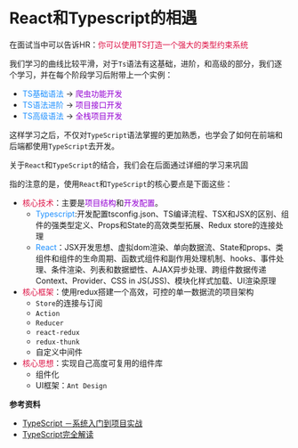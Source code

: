 # React和Typescript的相遇

在面试当中可以告诉HR：<font color=#DD1144>你可以使用TS打造一个强大的类型约束系统</font>


我们学习的曲线比较平滑，对于`Ts`语法有这基础，进阶，和高级的部分，我们逐个学习，并在每个阶段学习后附带上一个实例：
+ <font color=#1E90FF>TS基础语法</font> -> <font color=#9400D3>爬虫功能开发</font>
+ <font color=#1E90FF>TS语法进阶</font> -> <font color=#9400D3>项目接口开发</font>
+ <font color=#1E90FF>TS高级语法</font> -> <font color=#9400D3>全栈项目开发</font>

这样学习之后，不仅对`TypeScript`语法掌握的更加熟悉，也学会了如何在前端和后端都使用`TypeScript`去开发。

关于`React`和`TypeScript`的结合，我们会在后面通过详细的学习来巩固


指的注意的是，使用`React`和`TypeScript`的核心要点是下面这些：
+ <font color=#DD1144>核心技术</font>：主要是<font color=#9400D3>项目结构</font>和<font color=#9400D3>开发配置</font>。
	+ <font color=#1E90FF>Typescript</font>:开发配置tsconfig.json、TS编译流程、TSX和JSX的区别、组件的强类型定义、Props和State的高效类型拓展、Redux store的连接处理
	+ <font color=#1E90FF>React</font>：JSX开发思想、虚拟dom渲染、单向数据流、State和props、类组件和组件的生命周期、函数式组件和副作用处理机制、hooks、事件处理、条件渲染、列表和数据塑性、AJAX异步处理、跨组件数据传递Context、Provider、CSS in JS(JSS)、模块化样式加载、UI渲染原理
+ <font color=#DD1144>核心框架</font>：使用redux搭建一个高效，可控的单一数据流的项目架构
	+ `Store`的连接与订阅
	+ `Action`
	+ `Reducer`
	+ `react-redux`
	+ `redux-thunk`
	+ 自定义中间件
+ <font color=#DD1144>核心思想</font>：实现自己高度可复用的组件库
	+ 组件化
	+ UI框架：`Ant Design`


**参考资料**

+ [TypeScript －系统入门到项目实战](https://coding.imooc.com/class/412.html)
+ [TypeScript完全解读](https://ke.sifou.com/course/1650000018455856)